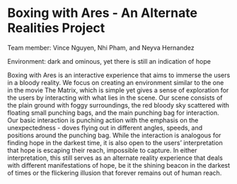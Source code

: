 # Boxing with Ares - An Alternate Realities Project

Team member: Vince Nguyen, Nhi Pham, and Neyva Hernandez

Environment: dark and ominous, yet there is still an indication of hope

Boxing with Ares is an interactive experience that aims to immerse the users in a bloody reality. We focus on creating an environment similar to the one in the movie The Matrix, which is simple yet gives a sense of exploration for the users by interacting with what lies in the scene. Our scene consists of the plain ground with foggy surroundings, the red bloody sky scattered with floating small punching bags, and the main punching bag for interaction. Our basic interaction is punching action with the emphasis on the unexpectedness - doves flying out in different angles, speeds, and positions around the punching bag. While the interaction is analogous for finding hope in the darkest time, it is also open to the users’ interpretation that hope is escaping their reach, impossible to capture. In either interpretation, this still serves as an alternate reality experience that deals with different manifestations of hope, be it the shining beacon in the darkest of times or the flickering illusion that forever remains out of human reach. 
